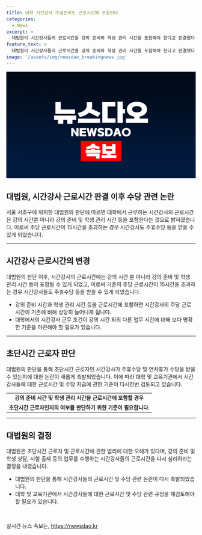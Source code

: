 ```yaml
---
title: 대학 시간강사 수업준비도 근로시간에 포함된다
categories:
  - News
excerpt: >
  대법원이 시간강사들의 근로시간을 강의 준비와 학생 관리 시간을 포함해야 한다고 판결했다. 주당 근로시간이 15시간을 넘을 경우 주휴수당 등을 받을 수 있으며, 강의료에 차등을 두는 것은 위법하다는 결정도 내렸다. 또한, 초단시간 근로자 여부를 판단할 때 강의 수반 업무의 구체적 내용과 소요 시간을 고려해야 한다는 지적을 했다. 이로써 대학 시간강사들의 노동권이 보다 확대되는 계기가 됐다. (종합)
feature_text: >
  대법원이 시간강사들의 근로시간을 강의 준비와 학생 관리 시간을 포함해야 한다고 판결했다. 주당 근로시간이 15시간을 넘을 경우 주휴수당 등을 받을 수 있으며, 강의료에 차등을 두는 것은 위법하다는 결정도 내렸다. 또한, 초단시간 근로자 여부를 판단할 때 강의 수반 업무의 구체적 내용과 소요 시간을 고려해야 한다는 지적을 했다. 이로써 대학 시간강사들의 노동권이 보다 확대되는 계기가 됐다. (종합)
image: '/assets/img/newsdao_breakingnews.jpg'
---
```


<p><img src="/assets/img/newsdao_breakingnews.jpg" alt="firstkoreanews 속보" /></p>

<h2>대법원, 시간강사 근로시간 판결 이후 수당 관련 논란</h2>

<p data-ke-size="size16">서울 서초구에 위치한 대법원의 판단에 따르면 대학에서 근무하는 시간강사의 근로시간은 강의 시간뿐 아니라 강의 준비 및 학생 관리 시간 등을 포함한다는 것으로 밝혀졌습니다. 이로써 주당 근로시간이 15시간을 초과하는 경우 시간강사도 주휴수당 등을 받을 수 있게 되었습니다.</p>

<hr>

<h2 data-ke-size="size26">시간강사 근로시간의 변경</h2>

<p data-ke-size="size16">대법원의 판단 이후, 시간강사의 근로시간에는 강의 시간 뿐 아니라 강의 준비 및 학생 관리 시간 등이 포함될 수 있게 되었고, 이로써 기존의 주당 근로시간이 15시간을 초과하는 경우 시간강사들도 주휴수당 등을 받을 수 있게 되었습니다.</p>

<ul>
  <li>강의 준비 시간과 학생 관리 시간 등을 근로시간에 포함하면 시간강사의 주당 근로시간이 기존에 비해 상당히 늘어나게 됩니다.</li>
  <li>대학에서의 시간강사 근무 조건이 강의 시간 외의 다른 업무 시간에 대해 보다 명확한 기준을 마련해야 할 필요가 있습니다.</li>
</ul>

<hr>

<h2 data-ke-size="size26">초단시간 근로자 판단</h2>

<p data-ke-size="size16">대법원의 판단을 통해 초단시간 근로자인 시간강사가 주휴수당 및 연차휴가 수당을 받을 수 있는지에 대한 논란이 새롭게 촉발되었습니다. 이에 따라 대학 및 교육기관에서 시간강사들에 대한 근로시간 및 수당 지급에 관한 기준이 다시한번 검토되고 있습니다.</p>

<table>
  <tr>
    <td style="text-align: center; height: 17px;"><b>강의 준비 시간 및 학생 관리 시간을 근로시간에 포함할 경우</b></td>
  </tr>
  <tr>
    <td style="text-align: center; height: 17px;"><b>초단시간 근로자인지의 여부를 판단하기 위한 기준이 필요합니다.</b></td>
  </tr>
</table>

<hr>

<h2 data-ke-size="size26">대법원의 결정</h2>

<p data-ke-size="size16">대법원은 초단시간 근로자 및 근로시간에 관한 법리에 대한 오해가 있다며, 강의 준비 및 학생 상담, 시험 출제 등의 업무를 수행하는 시간강사들의 근로시간을 다시 심리하라는 결정을 내렸습니다.</p>

<ul>
  <li>대법원의 판단을 통해 시간강사들의 근로시간 및 수당 관련 논란이 다시 촉발되었습니다.</li>
  <li>대학 및 교육기관에서 시간강사들에 대한 근로시간 및 수당 관련 규정을 재검토해야 할 필요가 있습니다.</li>
</ul>

<p data-ke-size="size16">&nbsp;</p>
실시간 뉴스 속보는, <a href="https://newsdao.kr" rel="dofollow">https://newsdao.kr</a>


